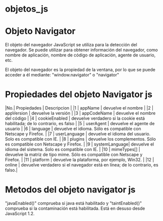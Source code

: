 # objetos_js

# Objeto Navigator

El objeto del navegador JavaScript se utiliza para la detección del navegador. Se puede utilizar para obtener información del navegador, como nombre de aplicación, nombre de código de aplicación, agente de usuario, etc.

El objeto del navegador es la propiedad de la ventana, por lo que se puede acceder a él mediante: "window.navigator" o "navigator"

# Propiedades del objeto Navigator js

|No.|	Propiedades	  |   Descripcion                                                                 |
|1  |	appName	      |   devuelve el nombre                                                          |
|2  |	appVersion	  |   devuelve la versión                                                         |
|3  |	appCodeName	  |   devuelve el nombre del código                                               |
|4  |	cookieEnabled |	  devuelve verdadero si la cookie está habilitada; de lo contrario, es falso  |
|5  |	userAgent	  |   devuelve el agente de usuario                                               |
|6  |	language	  |   devuelve el idioma. Sólo es compatible con Netscape y Firefox.              |
|7  |	userLanguage  |	  devuelve el idioma del usuario. Solo es compatible con IE.                  |
|8  |	plugins	      |   devuelve los complementos. Sólo es compatible con Netscape y Firefox.       |
|9  |	systemLanguage|	  devuelve el idioma del sistema. Solo es compatible con IE.                  |
|10 |	mimeTypes[]	  |   devuelve la matriz de tipo mime. Sólo es compatible con Netscape y Firefox. |
|11 |	platform	  |   devuelve la plataforma, por ejemplo, Win32.                                 |
|12 |	online	      |   devuelve verdadero si el navegador está en línea; de lo contrario, es falso.|


# Metodos del objeto navigator js

"javaEnabled()" comprueba si java está habilitado y "taintEnabled()" comprueba si la contaminación está habilitada. Está en desuso desde JavaScript 1.2.